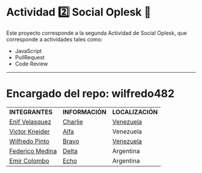 # Actividad 2️⃣ Social Oplesk :volcano:
Este proyecto corresponde a la segunda Actividad de Social Oplesk, que corresponde a actividades tales como: 
* JavaScript
* PullRequest
* Code Review
***

# Encargado del repo: wilfredo482

<table>
    <tr>
        <td><b>INTEGRANTES</b></td>
        <td><b>INFORMACIÓN</b></td>
        <td><b>LOCALIZACIÓN</b></td>
    </tr>
   <tr>
        <td><a href="https://github.com/EnifVelasquez">Enif Velasquez</a></td>
        <td><a href="https://github.com/EnifVelasquez/hg_2_charlie">Charlie</a></td>
        <td><a href="https://www.google.com/maps/place/Caracas,+Distrito+Capital/@10.4685529,-66.9604064,12z/data=!3m1!4b1!4m13!1m7!3m6!1s0x8c2853cb36cbd801:0xdca0f2587cd54dd3!2sVenezuela!3b1!8m2!3d6.42375!4d-66.58973!3m4!1s0x8c2a58adcd824807:0x93dd2eae0a998483!8m2!3d10.4810601!4d-66.9039917?hl=es">Venezuela</a></td>
    </tr>
    <tr>
      <td><a href="https://github.com/VKneider">Victor Kneider</a></td>
        <td><a href="https://github.com/VKneider/hg_2_alfa">Alfa</a></td>
        <td>Venezuela</td>
    </tr>
    <tr>
      <td><a href="https://github.com/wilfredo482">Wilfredo Pinto</a></td>
        <td><a href="https://github.com/wilfredo482/hg_2_Bravo">Bravo</a></td>
        <td><a href="[https://www.google.com/maps/place/Caracas,+Distrito+Capital/@10.4685529,-66.9604064,12z/data=!3m1!4b1!4m13!1m7!3m6!1s0x8c2853cb36cbd801:0xdca0f2587cd54dd3!2sVenezuela!3b1!8m2!3d6.42375!4d-66.58973!3m4!1s0x8c2a58adcd824807:0x93dd2eae0a998483!8m2!3d10.4810601!4d-66.9039917?hl=es](https://www.google.com/maps/place/Valencia,+Carabobo/@10.1726645,-68.0292435,13z/data=!3m1!4b1!4m5!3m4!1s0x8e80678bce61928f:0x9f78e9eea8c34272!8m2!3d10.1579312!4d-67.9972104?hl=es)">Venezuela</a></td>
    </tr>
    <tr>
        <td><a href="https://github.com/federico98">Federico Medina</a></td>
        <td><a href="https://github.com/federico98/hg_2_delta">Delta</a></td>
        <td>Argentina</td>
    </tr>
    <tr>
        <td><a href="Https://GitHub.com/E-Columbus">Emir Colombo</a></td>
        <td><a href="Https://GitHub.com/E-Columbus/hg_2_echo">Echo</a></td>
        <td>Argentina</td>
    </tr>
</table>
